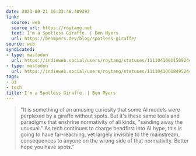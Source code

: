 ```yaml
---
date: 2023-09-21 16:33:46.409392
link:
  source: web
  source_url: https://roytang.net
  text: I'm a Spotless Giraffe. | Ben Myers
  url: https://benmyers.dev/blog/spotless-giraffe/
source: web
syndicated:
- type: mastodon
  url: https://indieweb.social/users/roytang/statuses/111104100115092442
- type: mastodon
  url: https://indieweb.social/users/roytang/statuses/111104100184952440
tags:
- ai
- tech
title: I'm a Spotless Giraffe. | Ben Myers
---
```


> "It is something of an amusing curiosity that some AI models were perplexed by a giraffe without spots. But it's these same tools and paradigms that enshrine normativity of all kinds, "sanding away the unusual." As tech continues to charge headfirst into AI hype, this is going to have far-reaching, yet largely invisible to the mainstream, consequences to anyone on the wrong side of that normativity. Better hope you have spots."